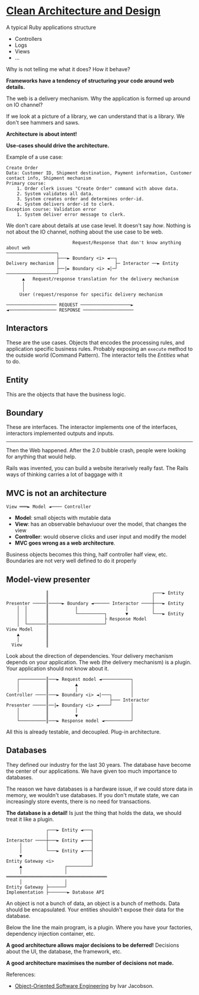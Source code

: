 # [Clean Architecture and Design](https://www.youtube.com/watch?v=Nsjsiz2A9mg)

A typical Ruby applications structure
* Controllers
* Logs
* Views
* ...

Why is not telling me what it does? How it behave?

**Frameworks have a tendency of structuring your code around web details.**

The web is a delivery mechanism. Why the application is formed up around on IO channel?

If we look at a picture of a library, we can understand that is a library. We don't see hammers and saws.

**Architecture is about intent!**

**Use-cases should drive the architecture.**

Example of a use case:

```
Create Order
Data: Customer ID, Shipment destination, Payment information, Customer contact info, Shipment mechanism
Primary course:
    1. Order clerk issues "Create Order" command with above data.
    2. System validates all data.
    3. System creates order and determines order-id.
    4. System delivers order-id to clerk.
Exception course: Validation error
    1. System deliver error message to clerk.
```

We don't care about details at use case level. It doesn't say _how_. Nothing is not about the IO channel, nothing about the use case to be web.

```
                         Request/Response that don't know anything about web
───────────────────┐
                   ├───► Boundary <i> ◄──┐
Delivery mechanism │                     ├─ Interactor ──► Entity
                   ├──|► Boundary <i> ◄|─┘
───────────────────┘
      ▲   Request/response translation for the delivery mechanism
      │ 
      │
     User (request/response for specific delivery mechanism

─────────────────── REQUEST ───────────────────►
◄────────────────── RESPONSE ───────────────────
```

## Interactors

These are the use cases. Objects that encodes the processing rules, and application specific business rules. Probably exposing an `execute` method to the outside world (Command Pattern).
The interactor tells the _Entities_ what to do.

## Entity

This are the objects that have the business logic.

## Boundary

These are interfaces. The interactor implements one of the interfaces, interactors implemented outputs and inputs.

---

Then the Web happened. After the 2.0 bubble crash, people were looking for anything that would help.

Rails was invented, you can build a website iterarively really fast. The Rails ways of thinking carries a lot of baggage with it

## MVC is not an architecture

```
View ═══► Model ◄──── Controller
```

* **Model**: small objects with mutable data
* **View**: has an observable behaviuour over the model, that changes the view
* **Controller**: would observe clicks and user input and modify the model
* **MVC goes wrong as a web architecture**.

Business objects becomes this thing, half controller half view, etc. Boundaries are not very well defined to do it properly

## Model-view presenter

```
               ║                                       ┌───► Entity
               ║                                       │
Presenter ─────║─────► Boundary ◄────── Interactor ────┼───► Entity
    │  │       ║          |                  │         │
    │  │       ║          └──────────┐       ▼         └───► Entity
    │  │       ║                     ├ Response Model
    │  └───────║─────────────────────┘                     
View Model     ║ 
    ▲          ║
    │          ║
  View         ║
```

Look about the direction of dependencies. Your delivery mechanism depends on your application.
The web (the delivery mechanism) is a plugin. Your application should not know about it.

```
    ┌──────────║───► Request model ◄───────────┐
    │          ║          ▲                    │
    │          ║          │                    │
Controller ────║───► Boundary <i> ◄|───┐       │
               ║                       ├─── Interactor
Presenter ─────║──|► Boundary <i> ◄────┘       │
    │          ║          │                    │
    │          ║          ▼                    │
    └──────────║───► Response model ◄──────────┘
```

All this is already testable, and decoupled. Plug-in architecture.

## Databases

They defined our industry for the last 30 years. The database have become the center of our applications. We have given too much importance to databases.

The reason we have databases is a hardware issue, if we could store data in memory, we wouldn't use databases. If you don't mutate state, we can increasingly store events, there is no need for transactions.

**The database is a detail!** Is just the thing that holds the data, we should treat it like a plugin.

```
               ┌───► Entity ◄───┐
               │                │
Interactor ────┼───► Entity ◄───┤
     │         │                │
     │         └───► Entity ◄───┤
     ▼                          │
Entity Gateway <i>              │
     ▲                ┌─────────┘
     │                │
══════════════════════════════════════
     │                │
Entity Gateway ├──────┘
Implementation ├───────► Database API
```

An object is not a bunch of data, an object is a bunch of methods. Data should be encapsulated. Your entities shouldn't expose their data for the database.

Below the line the main program, is a plugin. Where you have your factories, dependency injection container, etc.

**A good architecture allows major decisions to be deferred!** Decisions about the UI, the database, the framework, etc.

**A good architecture maximises the number of decisions not made.**

References:
* [Object-Oriented Software Engineering](https://www.goodreads.com/book/show/296981.Object_Oriented_Software_Engineering) by Ivar Jacobson.